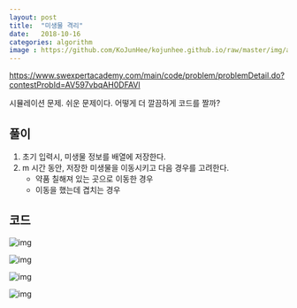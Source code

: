 ```yaml
---
layout: post
title:  "미생물 격리"
date:   2018-10-16
categories: algorithm
image : https://github.com/KoJunHee/kojunhee.github.io/raw/master/img/algorithm.png
---
```


<https://www.swexpertacademy.com/main/code/problem/problemDetail.do?contestProbId=AV597vbqAH0DFAVl>

시뮬레이션 문제. 쉬운 문제이다. 어떻게 더 깔끔하게 코드를 짤까?

## 풀이

1. 초기 입력시, 미생물 정보를 배열에 저장한다.
2. m 시간 동안, 저장한 미생물을 이동시키고 다음 경우를 고려한다.
   - 약품 칠해져 있는 곳으로 이동한 경우
   - 이동을 했는데 겹치는 경우

## 코드

![img](https://github.com/KoJunHee/kojunhee.github.io/raw/master/img/micros02.png)

![img](https://github.com/KoJunHee/kojunhee.github.io/raw/master/img/micros03.png)

![img](https://github.com/KoJunHee/kojunhee.github.io/raw/master/img/micros04.png)

![img](https://github.com/KoJunHee/kojunhee.github.io/raw/master/img/micros05.png)

